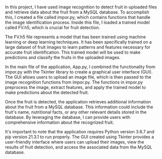 In this project, I have used image recognition to detect fruit in uploaded files and retrieve data about the fruit from a MySQL database. To accomplish this, I created a file called impor.py, which contains functions that handle the image identification process. Inside this file, I loaded a trained model called FV.h5, which is crucial for fruit detection.

The FV.h5 file represents a model that has been trained using machine learning or deep learning techniques. It has been specifically trained on a large dataset of fruit images to learn patterns and features necessary for accurate fruit identification. This trained model will be used to make predictions and classify the fruits in the uploaded images.

In the main file of the application, App.py, I combined the functionality from impor.py with the Tkinter library to create a graphical user interface (GUI). The GUI allows users to upload an image file, which is then passed to the image recognition functions from impor.py. The functions in impor.py preprocess the image, extract features, and apply the trained model to make predictions about the detected fruit.

Once the fruit is detected, the application retrieves additional information about the fruit from a MySQL database. This information could include the fruit's name, nutritional facts, or any other relevant details stored in the database. By leveraging the database, I can provide users with comprehensive information about the recognized fruit.

It's important to note that the application requires Python version 3.6.7 and pip version 21.3.1 to run properly. The GUI created using Tkinter provides a user-friendly interface where users can upload their images, view the results of fruit detection, and access the associated data from the MySQL database.
